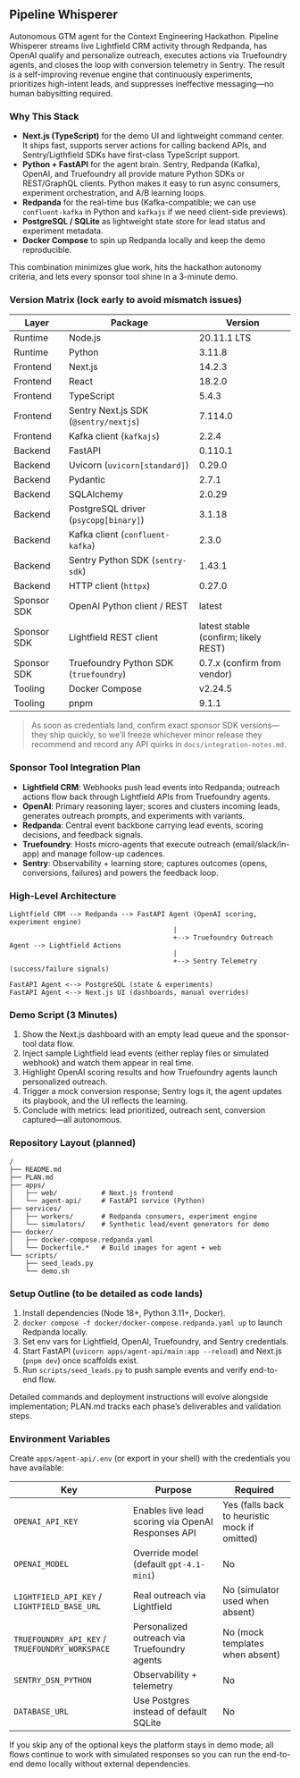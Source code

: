 ## Pipeline Whisperer
Autonomous GTM agent for the Context Engineering Hackathon. Pipeline Whisperer streams live Lightfield CRM activity through Redpanda, has OpenAI qualify and personalize outreach, executes actions via Truefoundry agents, and closes the loop with conversion telemetry in Sentry. The result is a self-improving revenue engine that continuously experiments, prioritizes high-intent leads, and suppresses ineffective messaging—no human babysitting required.

### Why This Stack
- **Next.js (TypeScript)** for the demo UI and lightweight command center. It ships fast, supports server actions for calling backend APIs, and Sentry/Ligthfield SDKs have first-class TypeScript support.
- **Python + FastAPI** for the agent brain. Sentry, Redpanda (Kafka), OpenAI, and Truefoundry all provide mature Python SDKs or REST/GraphQL clients. Python makes it easy to run async consumers, experiment orchestration, and A/B learning loops.
- **Redpanda** for the real-time bus (Kafka-compatible; we can use `confluent-kafka` in Python and `kafkajs` if we need client-side previews).
- **PostgreSQL / SQLite** as lightweight state store for lead status and experiment metadata.
- **Docker Compose** to spin up Redpanda locally and keep the demo reproducible.

This combination minimizes glue work, hits the hackathon autonomy criteria, and lets every sponsor tool shine in a 3-minute demo.

### Version Matrix (lock early to avoid mismatch issues)
| Layer | Package | Version |
|-------|---------|---------|
| Runtime | Node.js | 20.11.1 LTS |
| Runtime | Python | 3.11.8 |
| Frontend | Next.js | 14.2.3 |
| Frontend | React | 18.2.0 |
| Frontend | TypeScript | 5.4.3 |
| Frontend | Sentry Next.js SDK (`@sentry/nextjs`) | 7.114.0 |
| Frontend | Kafka client (`kafkajs`) | 2.2.4 |
| Backend | FastAPI | 0.110.1 |
| Backend | Uvicorn (`uvicorn[standard]`) | 0.29.0 |
| Backend | Pydantic | 2.7.1 |
| Backend | SQLAlchemy | 2.0.29 |
| Backend | PostgreSQL driver (`psycopg[binary]`) | 3.1.18 |
| Backend | Kafka client (`confluent-kafka`) | 2.3.0 |
| Backend | Sentry Python SDK (`sentry-sdk`) | 1.43.1 |
| Backend | HTTP client (`httpx`) | 0.27.0 |
| Sponsor SDK | OpenAI Python client / REST | latest |
| Sponsor SDK | Lightfield REST client | latest stable (confirm; likely REST) |
| Sponsor SDK | Truefoundry Python SDK (`truefoundry`) | 0.7.x (confirm from vendor) |
| Tooling | Docker Compose | v2.24.5 |
| Tooling | pnpm | 9.1.1 |

> As soon as credentials land, confirm exact sponsor SDK versions—they ship quickly, so we’ll freeze whichever minor release they recommend and record any API quirks in `docs/integration-notes.md`.

### Sponsor Tool Integration Plan
- **Lightfield CRM**: Webhooks push lead events into Redpanda; outreach actions flow back through Lightfield APIs from Truefoundry agents.
- **OpenAI**: Primary reasoning layer; scores and clusters incoming leads, generates outreach prompts, and experiments with variants.
- **Redpanda**: Central event backbone carrying lead events, scoring decisions, and feedback signals.
- **Truefoundry**: Hosts micro-agents that execute outreach (email/slack/in-app) and manage follow-up cadences.
- **Sentry**: Observability + learning store; captures outcomes (opens, conversions, failures) and powers the feedback loop.

### High-Level Architecture
```
Lightfield CRM --> Redpanda --> FastAPI Agent (OpenAI scoring, experiment engine)
                                         |
                                         +--> Truefoundry Outreach Agent --> Lightfield Actions
                                         |
                                         +--> Sentry Telemetry (success/failure signals)

FastAPI Agent <--> PostgreSQL (state & experiments)
FastAPI Agent <--> Next.js UI (dashboards, manual overrides)
```

### Demo Script (3 Minutes)
1. Show the Next.js dashboard with an empty lead queue and the sponsor-tool data flow.
2. Inject sample Lightfield lead events (either replay files or simulated webhook) and watch them appear in real time.
3. Highlight OpenAI scoring results and how Truefoundry agents launch personalized outreach.
4. Trigger a mock conversion response; Sentry logs it, the agent updates its playbook, and the UI reflects the learning.
5. Conclude with metrics: lead prioritized, outreach sent, conversion captured—all autonomous.

### Repository Layout (planned)
```
/
├── README.md
├── PLAN.md
├── apps/
│   ├── web/           # Next.js frontend
│   └── agent-api/     # FastAPI service (Python)
├── services/
│   ├── workers/       # Redpanda consumers, experiment engine
│   └── simulators/    # Synthetic lead/event generators for demo
├── docker/
│   ├── docker-compose.redpanda.yaml
│   └── Dockerfile.*   # Build images for agent + web
└── scripts/
    ├── seed_leads.py
    └── demo.sh
```

### Setup Outline (to be detailed as code lands)
1. Install dependencies (Node 18+, Python 3.11+, Docker).
2. `docker compose -f docker/docker-compose.redpanda.yaml up` to launch Redpanda locally.
3. Set env vars for Lightfield, OpenAI, Truefoundry, and Sentry credentials.
4. Start FastAPI (`uvicorn apps/agent-api/main:app --reload`) and Next.js (`pnpm dev`) once scaffolds exist.
5. Run `scripts/seed_leads.py` to push sample events and verify end-to-end flow.

Detailed commands and deployment instructions will evolve alongside implementation; PLAN.md tracks each phase’s deliverables and validation steps.

### Environment Variables

Create `apps/agent-api/.env` (or export in your shell) with the credentials you have available:

| Key | Purpose | Required |
|-----|---------|----------|
| `OPENAI_API_KEY` | Enables live lead scoring via OpenAI Responses API | Yes (falls back to heuristic mock if omitted) |
| `OPENAI_MODEL` | Override model (default `gpt-4.1-mini`) | No |
| `LIGHTFIELD_API_KEY` / `LIGHTFIELD_BASE_URL` | Real outreach via Lightfield | No (simulator used when absent) |
| `TRUEFOUNDRY_API_KEY` / `TRUEFOUNDRY_WORKSPACE` | Personalized outreach via Truefoundry agents | No (mock templates when absent) |
| `SENTRY_DSN_PYTHON` | Observability + telemetry | No |
| `DATABASE_URL` | Use Postgres instead of default SQLite | No |

If you skip any of the optional keys the platform stays in demo mode; all flows continue to work with simulated responses so you can run the end-to-end demo locally without external dependencies.

